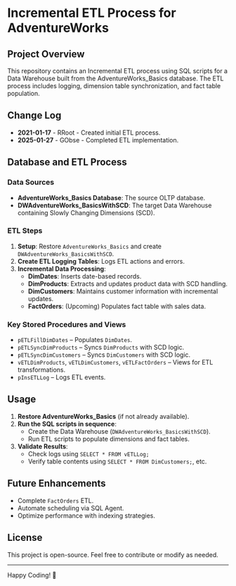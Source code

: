 # Incremental ETL Process for AdventureWorks

## Project Overview
This repository contains an Incremental ETL process using SQL scripts for a Data Warehouse built from the AdventureWorks_Basics database. The ETL process includes logging, dimension table synchronization, and fact table population.

## Change Log
- **2021-01-17** - RRoot - Created initial ETL process.
- **2025-01-27** - GObse - Completed ETL implementation.

## Database and ETL Process
### Data Sources
- **AdventureWorks_Basics Database**: The source OLTP database.
- **DWAdventureWorks_BasicsWithSCD**: The target Data Warehouse containing Slowly Changing Dimensions (SCD).

### ETL Steps
1. **Setup**: Restore `AdventureWorks_Basics` and create `DWAdventureWorks_BasicsWithSCD`.
2. **Create ETL Logging Tables**: Logs ETL actions and errors.
3. **Incremental Data Processing**:
   - **DimDates**: Inserts date-based records.
   - **DimProducts**: Extracts and updates product data with SCD handling.
   - **DimCustomers**: Maintains customer information with incremental updates.
   - **FactOrders**: (Upcoming) Populates fact table with sales data.

### Key Stored Procedures and Views
- `pETLFillDimDates` – Populates `DimDates`.
- `pETLSyncDimProducts` – Syncs `DimProducts` with SCD logic.
- `pETLSyncDimCustomers` – Syncs `DimCustomers` with SCD logic.
- `vETLDimProducts`, `vETLDimCustomers`, `vETLFactOrders` – Views for ETL transformations.
- `pInsETLLog` – Logs ETL events.

## Usage
1. **Restore AdventureWorks_Basics** (if not already available).
2. **Run the SQL scripts in sequence**:
   - Create the Data Warehouse (`DWAdventureWorks_BasicsWithSCD`).
   - Run ETL scripts to populate dimensions and fact tables.
3. **Validate Results**:
   - Check logs using `SELECT * FROM vETLLog;`
   - Verify table contents using `SELECT * FROM DimCustomers;`, etc.

## Future Enhancements
- Complete `FactOrders` ETL.
- Automate scheduling via SQL Agent.
- Optimize performance with indexing strategies.

## License
This project is open-source. Feel free to contribute or modify as needed.

---

Happy Coding! 🚀
